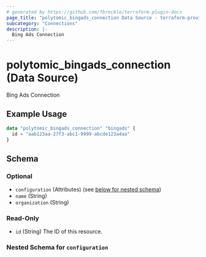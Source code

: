 ```yaml
---
# generated by https://github.com/fbreckle/terraform-plugin-docs
page_title: "polytomic_bingads_connection Data Source - terraform-provider-polytomic"
subcategory: "Connections"
description: |-
  Bing Ads Connection
---
```


# polytomic_bingads_connection (Data Source)

Bing Ads Connection

## Example Usage

```terraform
data "polytomic_bingads_connection" "bingads" {
  id = "aab123aa-27f3-abc1-9999-abcde123a4aa"
}
```

<!-- schema generated by tfplugindocs -->
## Schema

### Optional

- `configuration` (Attributes) (see [below for nested schema](#nestedatt--configuration))
- `name` (String)
- `organization` (String)

### Read-Only

- `id` (String) The ID of this resource.

<a id="nestedatt--configuration"></a>
### Nested Schema for `configuration`


